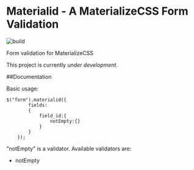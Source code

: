 # Materialid - A MaterializeCSS Form Validation

![build](https://api.travis-ci.org/burflip/materialid.svg)

Form validation for MaterializeCSS

This project is currently *under development*.

##Documentation

Basic usage:

```
$("form").materialid({
        fields:
        {
            field_id:{
                notEmpty:{}
            }
        }
    });

```

"notEmpty" is a validator. Available validators are:

* notEmpty




